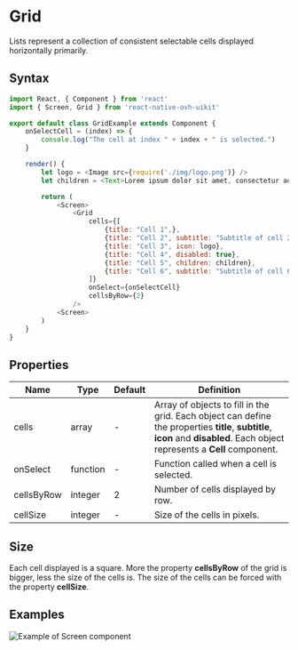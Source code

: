 # Grid

Lists represent a collection of consistent selectable cells displayed horizontally primarily.

## Syntax

```javascript
import React, { Component } from 'react'
import { Screen, Grid } from 'react-native-ovh-uikit'

export default class GridExample extends Component {
    onSelectCell = (index) => {
        console.log("The cell at index " + index + " is selected.")
    }

    render() {
        let logo = <Image src={require('./img/logo.png')} />
        let children = <Text>Lorem ipsum dolor sit amet, consectetur adipiscing elit.</Text>

        return (
            <Screen>
                <Grid
                    cells={[
                        {title: "Cell 1",},
                        {title: "Cell 2", subtitle: "Subtitle of cell 2."},
                        {title: "Cell 3", icon: logo},
                        {title: "Cell 4", disabled: true},
                        {title: "Cell 5", children: children},
                        {title: "Cell 6", subtitle: "Subtitle of cell 6.", icon: logo, children: children},
                    ]}
                    onSelect={onSelectCell}
                    cellsByRow={2}
                />
            <Screen>
        )
    }
}
```

## Properties

| Name | Type | Default | Definition |
| - | - | - | - |
| cells | array | - | Array of objects to fill in the grid. Each object can define the properties **title**, **subtitle**, **icon** and **disabled**. Each object represents a **Cell** component. |
| onSelect | function | - | Function called when a cell is selected. |
| cellsByRow | integer | 2 | Number of cells displayed by row. |
| cellSize | integer | - | Size of the cells in pixels. |

## Size

Each cell displayed is a square. More the property **cellsByRow** of the grid is bigger, less the size of the cells is. The size of the cells can be forced with the property **cellSize**.

## Examples

![Example of Screen component](https://github.com/cygy/ovh-ui-kit-documentation/tree/react-native/src/assets/components/example.png)
